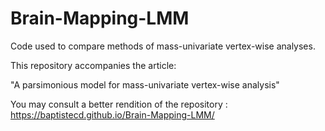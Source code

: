 # Brain-Mapping-LMM

Code used to compare methods of mass-univariate vertex-wise analyses.

This repository accompanies the article: 

"A parsimonious model for mass-univariate vertex-wise analysis"

You may consult a better rendition of the repository :
<https://baptistecd.github.io/Brain-Mapping-LMM/>